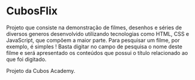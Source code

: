# CubosFlix
Projeto que consiste na demonstração de filmes, desenhos e séries de diversos generos desenvolvido utilizando tecnologias como HTML, CSS e JavaScript, que compõem a maior parte. Para pesquisar um filme, por exemplo, é simples ! Basta digitar no campo de pesquisa o nome deste filme e será apresentado os conteúdos que possui o título relacionado ao que foi digitado.

Projeto da Cubos Academy.
